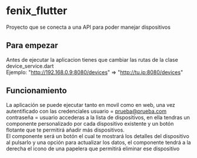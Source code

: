 # fenix_flutter

Proyecto que se conecta a una API para poder manejar dispositivos

## Para empezar

Antes de ejecutar la aplicacion tienes que cambiar las rutas de la clase device_service.dart
<br>Ejemplo:
"http://192.168.0.9:8080/devices" => "http://tu.ip:8080/devices"

## Funcionamiento

La aplicación se puede ejecutar tanto en movil como en web, 
una vez autentificado con las credenciales usuario = prueba@prueba.com contraseña = usuario
accederas a la lista de dispositivos, en ella tendras un componente personalizado por cada 
dispositivo existente y un botón flotante que te permitirá añadir más dispositivos.
<br>El componente será un botón el cual te mostrará los detalles del dispositivo al pulsarlo y 
una opción para actualizar los datos, el componente tendrá a la derecha el icono de una papelera 
que permitirá eliminar ese dispositivo
